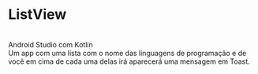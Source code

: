 # ListView
<BR>Android Studio com Kotlin
<BR>Um app com uma lista com o nome das linguagens de programação e de você em cima de cada uma delas irá aparecerá uma mensagem em Toast.
